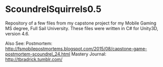 # ScoundrelSquirrels0.5
Repository of a few files from my capstone project for my Mobile Gaming MS degree, Full Sail University.
These files were written in C# for Unity3D, version 4.6.

Also See:
Postmortem: http://fsmobilepostmortems.blogspot.com/2015/08/capstone-game-postmortem-scoundrel_24.html
Mastery Journal: http://tbradrick.tumblr.com/
